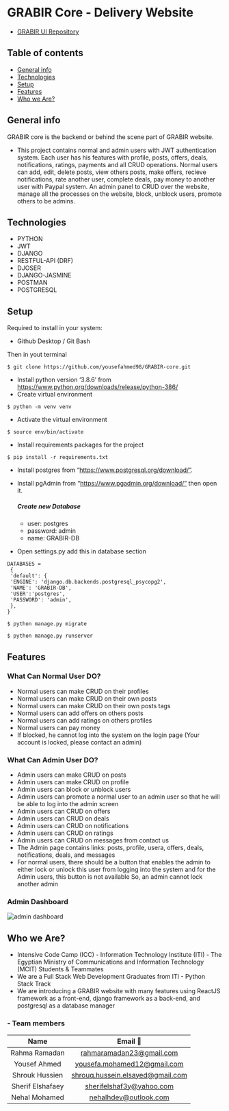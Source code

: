 # GRABIR Core - Delivery Website
* [GRABIR UI Repository](https://github.com/yousefahmed98/GRABIR-ui)
## Table of contents
* [General info](#general-info)
* [Technologies](#technologies)
* [Setup](#setup)
* [Features](#features)
* [Who we Are?](#who-we-are)

## General info
GRABIR core is the backend or behind the scene part of GRABIR website.
- This project contains normal and admin users with JWT authentication system. 
Each user has his features with profile, posts, offers, deals, notifications, ratings, payments and all CRUD operations.
Normal users can add, edit, delete posts, view others posts, make
offers, recieve notifications, rate another user, complete deals, pay money to another user with Paypal system. 
An admin panel to CRUD over the website, manage all the processes on the website, block, unblock users, promote others to be admins.

## Technologies
- PYTHON
- JWT 
- DJANGO
- RESTFUL-API (DRF) 
- DJOSER
- DJANGO-JASMINE
- POSTMAN
- POSTGRESQL

## Setup
Required to install in your system:
- Github Desktop / Git Bash

Then in yout terminal
```
$ git clone https://github.com/yousefahmed98/GRABIR-core.git
```
- Install python version ‘3.8.6’ from https://www.python.org/downloads/release/python-386/
- Create virtual environment
```
$ python -m venv venv
```
- Activate the virtual environment
```
$ source env/bin/activate
```
- Install requirements packages for the project
```
$ pip install -r requirements.txt
```
- Install postgres from “https://www.postgresql.org/download/”.
- Install pgAdmin from “https://www.pgadmin.org/download/” then open it.
	##### Create new Database 
	* user: postgres
  * password: admin 
  * name: GRABIR-DB
  
- Open settings.py add this in database section
 ```
DATABASES = 
  {
  'default': {
  'ENGINE': 'django.db.backends.postgresql_psycopg2',
  'NAME': 'GRABIR-DB',
  'USER':'postgres',
  'PASSWORD': 'admin',
  },
}  
```
```
$ python manage.py migrate
```
```
$ python manage.py runserver
```
## Features
### What Can Normal User DO?
- Normal users can make CRUD on their profiles
- Normal users can make CRUD on their own posts
- Normal users can make CRUD on their own posts tags
- Normal users can add offers on others posts
- Normal users can add ratings on others profiles
- Normal users can pay money
- If blocked, he cannot log into the system on the login page (Your account is locked, please contact an admin)

### What Can Admin User DO?
- Admin users can make CRUD on posts
- Admin users can make CRUD on profile
- Admin users can block or unblock users
- Admin users can promote a normal user to an admin user so that he will be able to log into the admin screen
- Admin users can CRUD on offers
- Admin users can CRUD on deals
- Admin users can CRUD on notifications
- Admin users can CRUD on ratings
- Admin users can CRUD on messages from contact us
- The Admin page contains links: posts, profile, usera, offers, deals, notifications, deals, and messages
- For normal users, there should be a button that enables the admin to either lock or unlock this user from logging into the system and for the Admin users, this button is not available So, an admin cannot lock another admin

### Admin Dashboard 

![admin dashboard](https://user-images.githubusercontent.com/36454500/162816854-e492f9b3-f3e2-4363-be30-6d83bda58fa2.png)

## Who we Are?
- Intensive Code Camp (ICC) - Information Technology Institute (ITI) - The Egyptian Ministry of Communications and Information Technology (MCIT) Students & Teammates
- We are a Full Stack Web Development Graduates from ITI - Python Stack Track
- We are introducing a GRABIR website with many features using ReactJS framework as a front-end, django framework as a back-end, and postgresql as a database manager

### - Team members
| Name | Email 📧| 
| :-----: | :-: |
| Rahma Ramadan | rahmaramadan23@gmail.com |
| Yousef Ahmed | yousefa.mohamed12@gmail.com |
| Shrouk Hussien | shrouq.hussein.elsayed@gmail.com |
| Sherif Elshafaey | sherifelshaf3y@yahoo.com |
| Nehal Mohamed | nehalhdev@outlook.com |
